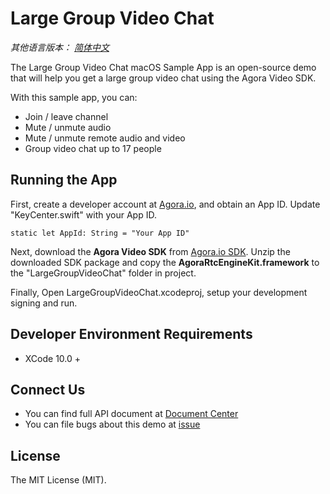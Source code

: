 # Large Group Video Chat

*其他语言版本： [简体中文](README.zhCN.md)*

The Large Group Video Chat macOS Sample App is an open-source demo that will help you get a large group video chat using the Agora Video SDK.

With this sample app, you can:

- Join / leave channel
- Mute / unmute audio
- Mute / unmute remote audio and video
- Group video chat up to 17 people

## Running the App
First, create a developer account at [Agora.io](https://dashboard.agora.io/signin/), and obtain an App ID. Update "KeyCenter.swift" with your App ID.

```
static let AppId: String = "Your App ID"
```

Next, download the **Agora Video SDK** from [Agora.io SDK](https://docs.agora.io/en/Agora%20Platform/downloads). Unzip the downloaded SDK package and copy the **AgoraRtcEngineKit.framework** to the "LargeGroupVideoChat" folder in project.

Finally, Open LargeGroupVideoChat.xcodeproj, setup your development signing and run.

## Developer Environment Requirements
* XCode 10.0 +

## Connect Us

- You can find full API document at [Document Center](https://docs.agora.io/en/)
- You can file bugs about this demo at [issue](https://github.com/AgoraIO/Advanced-Video/issues)

## License

The MIT License (MIT).
